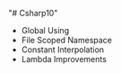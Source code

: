 "# Csharp10" 
- Global Using
- File Scoped Namespace
- Constant Interpolation
- Lambda Improvements
